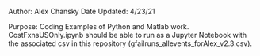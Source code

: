 Author: Alex Chansky
Date Updated: 4/23/21

Purpose: Coding Examples of Python and Matlab work. CostFxnsUSOnly.ipynb should be able to run as a Jupyter Notebook with the associated csv in this repository (gfailruns_allevents_forAlex_v2.3.csv).

